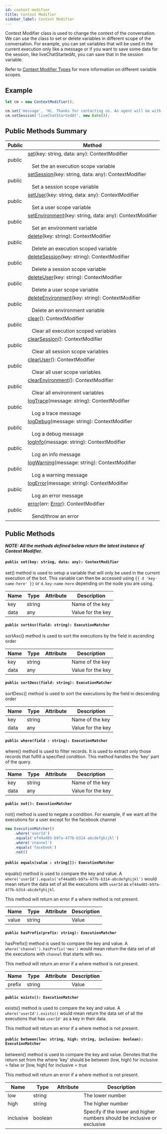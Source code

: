 ```yaml
---
id: context-modifier
title: Context Modifier
sidebar_label: Context Modifier
---
```


Context Modifier class is used to change the context of the conversation. We can use the class to set or delete variables in different scope of the conversation. For example, you can set variables that will be used in the current execution only like a message or if you want to save some data for the session, like liveChatStartedAt, you can save that in the session variable.

Refer to [Context Modifier Types](../enums/context-modifier-type.md) for more information on different variable scopes.

## Example

```js
let cm = new ContextModifier();

cm.set('message', 'Hi. Thanks for contacting us. An agent will be with you shortly');
cm.setSession('liveChatStartedAt', new Date());
```

## Public Methods Summary

| Public | Method |
| ------ | --- |
| public | [set]()(key: string, data: any): ContextModifier<br></br>&nbsp;&nbsp;&nbsp;Set the an execution scope variable |
| public | [setSession]()(key: string, data: any): ContextModifier<br></br>&nbsp;&nbsp;&nbsp;Set a session scope variable |
| public | [setUser]()(key: string, data: any): ContextModifier<br></br>&nbsp;&nbsp;&nbsp;Set a user scope variable |
| public | [setEnvironment]()(key: string, data: any): ContextModifier<br></br>&nbsp;&nbsp;&nbsp;Set an environment variable |
| public | [delete]()(key: string): ContextModifier<br></br>&nbsp;&nbsp;&nbsp;Delete an execution scoped variable |
| public | [deleteSession]()(key: string): ContextModifier<br></br>&nbsp;&nbsp;&nbsp;Delete a session scope variable |
| public | [deleteUser]()(key: string): ContextModifier<br></br>&nbsp;&nbsp;&nbsp;Delete a user scope variable |
| public | [deleteEnvironment]()(key: string): ContextModifier<br></br>&nbsp;&nbsp;&nbsp;Delete an environment variable |
| public | [clear]()(): ContextModifier<br></br>&nbsp;&nbsp;&nbsp;Clear all execution scoped variables |
| public | [clearSession]()(): ContextModifier<br></br>&nbsp;&nbsp;&nbsp;Clear all session scope variables |
| public | [clearUser]()(): ContextModifier<br></br>&nbsp;&nbsp;&nbsp;Clear all user scope variables |
| public | [clearEnvironment]()(): ContextModifier<br></br>&nbsp;&nbsp;&nbsp;Clear all environment variables |
| public | [logTrace]()(message: string): ContextModifier<br></br>&nbsp;&nbsp;&nbsp;Log a trace message |
| public | [logDebug]()(message: string): ContextModifier<br></br>&nbsp;&nbsp;&nbsp;Log a debug message |
| public | [logInfo]()(message: string): ContextModifier<br></br>&nbsp;&nbsp;&nbsp;Log an info message |
| public | [logWarning]()(message: string): ContextModifier<br></br>&nbsp;&nbsp;&nbsp;Log a warning message |
| public | [logError]()(message: string): ContextModifier<br></br>&nbsp;&nbsp;&nbsp;Log an error message |
| public | [error]()(err: [Error](../models/error)): ContextModifier<br></br>&nbsp;&nbsp;&nbsp;Send/throw an error |

## Public Methods

_**NOTE: All the methods defined below return the latest instance of Context Modifier.**_

#### ```public set(key: string, data: any): ContextModifier```

set() method is used to setup a variable that will only be used in the current execution of the bot. This variable can then be accessed using ```{{ d 'key-name-here' }}``` or ```d.key-name-here``` depending on the node you are using.

| Name | Type   | Attribute | Description       |
| ---- | ------ | --------- | ----------------- |
| key  | string |           | Name of the key   |
| data | any    |           | Value for the key |

#### ```public sortAsc(field: string): ExecutionMatcher```

sortAsc() method is used to sort the executions by the field in ascending order

| Name | Type   | Attribute | Description       |
| ---- | ------ | --------- | ----------------- |
| key  | string |           | Name of the key   |
| data | any    |           | Value for the key |

#### ```public sortDesc(field: string): ExecutionMatcher```

sortDesc() method is used to sort the executions by the field in descending order

| Name | Type   | Attribute | Description       |
| ---- | ------ | --------- | ----------------- |
| key  | string |           | Name of the key   |
| data | any    |           | Value for the key |

#### ```public where(field : string): ExecutionMatcher```

where() method is used to filter records. It is used to extract only those records that fulfill a specified condition. This method handles the 'key' part of the query.

| Name | Type   | Attribute | Description       |
| ---- | ------ | --------- | ----------------- |
| key  | string |           | Name of the key   |
| data | any    |           | Value for the key |

#### ```public not(): ExecutionMatcher```

not() method is used to negate a condition. For example, if we want all the executions for a user except for the facebook channel

```js
new ExecutionMatcher()
    .where('userId')
    .equals('ef44ad85-b97a-477b-b314-abcdefghijkl')
    .where('channel')
    .equals('facebook')
    .not()
```

#### ```public equals(value : string[]): ExecutionMatcher```

equals() method is used to compare the key and value. A ```where('userId').equals('ef44ad85-b97a-477b-b314-abcdefghijkl')``` would mean return the data set of all the executions with ```userId``` as ```ef44ad85-b97a-477b-b314-abcdefghijkl```.

This method will return an error if a where method is not present.

| Name  | Type   | Attribute | Description |
| ----- | ------ | --------- | ----------- |
| value | string |           | Value       |

#### ```public hasPrefix(prefix: string): ExecutionMatcher```

hasPrefix() method is used to compare the key and value. A ```where('channel').hasPrefix('mes')``` would mean return the data set of all the executions with ```channel``` that starts with ```mes```.

This method will return an error if a where method is not present.

| Name   | Type   | Attribute | Description |
| ------ | ------ | --------- | ----------- |
| prefix | string |           | Value       |

#### ```public exists(): ExecutionMatcher```

exists() method is used to compare the key and value. A ```where('userId').exists()``` would mean return the data set of all the executions that has ```userId'``` as a key in their data.

This method will return an error if a where method is not present.

#### ```public between(low: string, high: string, inclusive: boolean): ExecutionMatcher```

between() method is used to compare the key and value. Denotes that the return set from the where 'key' should be between (low, high) for inclusive = false or [low, high] for inclusive = true

This method will return an error if a where method is not present.

| Name   | Type   | Attribute | Description |
| ------ | ------ | --------- | ----------- |
| low | string | | The lower number |
| high | string | | The higher number |
| inclusive | boolean | | Specify if the lower and higher numbers should be inclusive or exclusive |